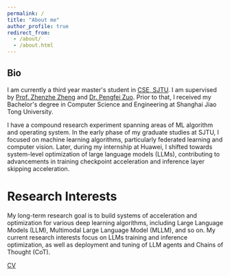 ```yaml
---
permalink: /
title: "About me"
author_profile: true
redirect_from: 
  - /about/
  - /about.html
---
```


## Bio

I am currently a third year master's student in [CSE, SJTU](https://www.cs.sjtu.edu.cn/). I am supervised by [Prof. Zhenzhe Zheng](https://zhengzhenzhe220.github.io/) and [Dr. Pengfei Zuo](https://pfzuo.github.io/homepage/). Prior to that, I received my Bachelor's degree in Computer Science and Engineering at Shanghai Jiao Tong University. 

I have a compound research experiment spanning areas of ML algorithm and operating system. In the early phase of my graduate studies at SJTU, I focused on machine learning algorithms, particularly federated learning and computer vision. Later, during my internship at Huawei, I shifted towards system-level optimization of large language models (LLMs), contributing to advancements in training checkpoint acceleration and inference layer skipping acceleration.

# Research Interests
My long-term research goal is to build systems of acceleration and optimization for various deep learning algorithms, including Large Language Models (LLM), Multimodal Large Language Model (MLLM), and so on. My current research interests focus on LLMs training and inference optimization, as well as deployment and tuning of LLM agents and Chains of Thought (CoT).

[CV](../assets/Curriculum_Vitae.pdf)
